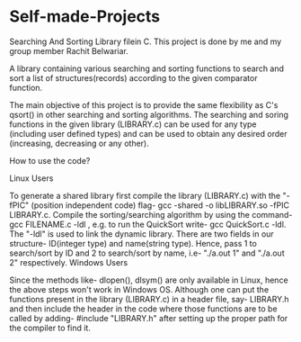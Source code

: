 # Self-made-Projects
Searching And Sorting Library filein C. This project is done by me and my group member Rachit Belwariar.

A library containing various searching and sorting functions to search and sort a list of structures(records) according to the given comparator function.

The main objective of this project is to provide the same flexibility as C's qsort() in other searching and sorting algorithms. The searching and soring functions in the given library (LIBRARY.c) can be used for any type (including user defined types) and can be used to obtain any desired order (increasing, decreasing or any other).

How to use the code?

Linux Users

To generate a shared library first compile the library (LIBRARY.c) with the "-fPIC" (position independent code) flag- gcc -shared -o libLIBRARY.so -fPIC LIBRARY.c.
Compile the sorting/searching algorithm by using the command- gcc FILENAME.c -ldl , e.g. to run the QuickSort write- gcc QuickSort.c -ldl. The "-ldl" is used to link the dynamic library. 
There are two fields in our structure- ID(integer type) and name(string type). Hence, pass 1 to search/sort by ID and 2 to search/sort by name, i.e- "./a.out 1" and "./a.out 2" respectively.
Windows Users

Since the methods like- dlopen(), dlsym() are only available in Linux, hence the above steps won't work in Windows OS. Although one can put the functions present in the library (LIBRARY.c) in a header file, say- LIBRARY.h and then include the header in the code where those functions are to be called by adding- #include "LIBRARY.h" after setting up the proper path for the compiler to find it.
